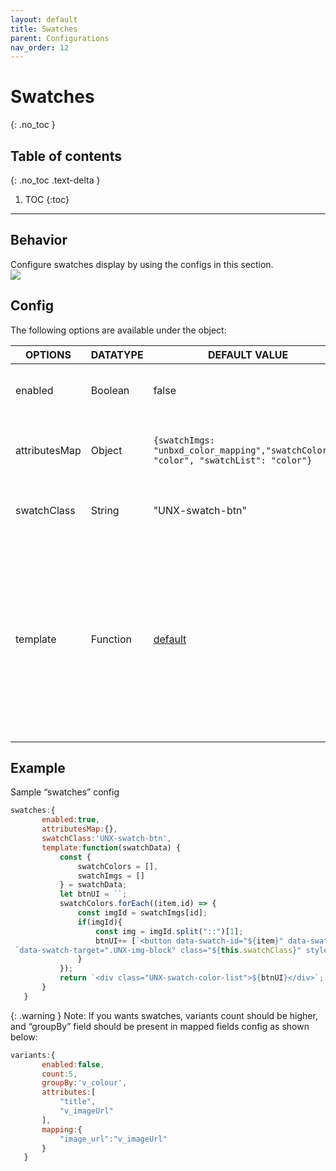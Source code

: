 ```yaml
---
layout: default
title: Swatches
parent: Configurations
nav_order: 12
---
```


# Swatches
{: .no_toc }

## Table of contents
{: .no_toc .text-delta }

1. TOC
{:toc}

---

## Behavior

Configure swatches display by using the configs in this section.  
[![](https://unbxd.com/docs/wp-content/uploads/2020/05/swatches-sdk.png)](https://unbxd.com/docs/wp-content/uploads/2020/05/swatches-sdk.png)

## Config

The following options are available under the object:

| OPTIONS | DATATYPE | DEFAULT VALUE | DESCRIPTION |
|----------|----------|----------|----------|
| enabled | Boolean | false | Turn this flag on for enabling swatches |
| attributesMap | Object | `{swatchImgs: "unbxd_color_mapping","swatchColors": "color", "swatchList": "color"}` | Field mapping of the catalog attributes to the swatch attributes |
| swatchClass | String | "UNX-swatch-btn" | Additional CSS class name for the swatches |
| template | Function | [default](src/modules/swatches/ui.js) | Customize the look and feel of the swatches component by returning your custom HTML string from this function. This function gets the current swatch data and complete swatches list as parameters |

## Example

Sample “swatches” config

```js
swatches:{
       enabled:true,
       attributesMap:{},
       swatchClass:'UNX-swatch-btn',
       template:function(swatchData) {
           const {
               swatchColors = [],
               swatchImgs = []
           } = swatchData;
           let btnUI = ``;
           swatchColors.forEach((item,id) => {
               const imgId = swatchImgs[id];
               if(imgId){
                   const img = imgId.split("::")[1];
                   btnUI+= [`<button data-swatch-id="${item}" data-swatch-img="${img}" data-action="changeSwatch"`,
 `data-swatch-target=".UNX-img-block" class="${this.swatchClass}" style="background-color:${item}"> </button>`].join('')
               }
           });
           return `<div class="UNX-swatch-color-list">${btnUI}</div>`;
       }
   }
```

{: .warning } Note:  If you wants swatches, variants count should be higher, and “groupBy” field should be present in mapped fields config as shown below:

```js
variants:{
       enabled:false,
       count:5,
       groupBy:'v_colour',
       attributes:[
           "title",
           "v_imageUrl"
       ],
       mapping:{
           "image_url":"v_imageUrl"
       }
   }
```
